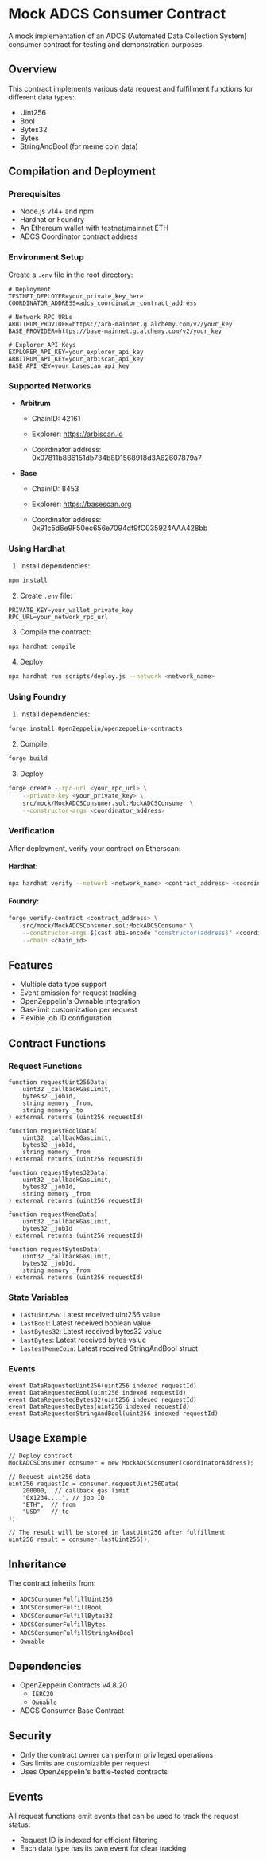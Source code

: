# Mock ADCS Consumer Contract

A mock implementation of an ADCS (Automated Data Collection System) consumer contract for testing and demonstration purposes.

## Overview

This contract implements various data request and fulfillment functions for different data types:

- Uint256
- Bool
- Bytes32
- Bytes
- StringAndBool (for meme coin data)

## Compilation and Deployment

### Prerequisites

- Node.js v14+ and npm
- Hardhat or Foundry
- An Ethereum wallet with testnet/mainnet ETH
- ADCS Coordinator contract address

### Environment Setup

Create a `.env` file in the root directory:

```env
# Deployment
TESTNET_DEPLOYER=your_private_key_here
COORDINATOR_ADDRESS=adcs_coordinator_contract_address

# Network RPC URLs
ARBITRUM_PROVIDER=https://arb-mainnet.g.alchemy.com/v2/your_key
BASE_PROVIDER=https://base-mainnet.g.alchemy.com/v2/your_key

# Explorer API Keys
EXPLORER_API_KEY=your_explorer_api_key
ARBITRUM_API_KEY=your_arbiscan_api_key
BASE_API_KEY=your_basescan_api_key
```

### Supported Networks

- **Arbitrum**

  - ChainID: 42161
  - Explorer: https://arbiscan.io

  - Coordinator address: 0x07811b8B6151db734b8D1568918d3A62607879a7
- **Base**
  - ChainID: 8453
  - Explorer: https://basescan.org

  - Coordinator address: 0x91c5d6e9F50ec656e7094df9fC035924AAA428bb

### Using Hardhat

1. Install dependencies:

```bash
npm install
```

2. Create `.env` file:

```env
PRIVATE_KEY=your_wallet_private_key
RPC_URL=your_network_rpc_url
```

3. Compile the contract:

```bash
npx hardhat compile
```

4. Deploy:

```bash
npx hardhat run scripts/deploy.js --network <network_name>
```

### Using Foundry

1. Install dependencies:

```bash
forge install OpenZeppelin/openzeppelin-contracts
```

2. Compile:

```bash
forge build
```

3. Deploy:

```bash
forge create --rpc-url <your_rpc_url> \
    --private-key <your_private_key> \
    src/mock/MockADCSConsumer.sol:MockADCSConsumer \
    --constructor-args <coordinator_address>
```

### Verification

After deployment, verify your contract on Etherscan:

#### Hardhat:

```bash
npx hardhat verify --network <network_name> <contract_address> <coordinator_address>
```

#### Foundry:

```bash
forge verify-contract <contract_address> \
    src/mock/MockADCSConsumer.sol:MockADCSConsumer \
    --constructor-args $(cast abi-encode "constructor(address)" <coordinator_address>) \
    --chain <chain_id>
```

## Features

- Multiple data type support
- Event emission for request tracking
- OpenZeppelin's Ownable integration
- Gas-limit customization per request
- Flexible job ID configuration

## Contract Functions

### Request Functions

```solidity
function requestUint256Data(
    uint32 _callbackGasLimit,
    bytes32 _jobId,
    string memory _from,
    string memory _to
) external returns (uint256 requestId)

function requestBoolData(
    uint32 _callbackGasLimit,
    bytes32 _jobId,
    string memory _from
) external returns (uint256 requestId)

function requestBytes32Data(
    uint32 _callbackGasLimit,
    bytes32 _jobId,
    string memory _from
) external returns (uint256 requestId)

function requestMemeData(
    uint32 _callbackGasLimit,
    bytes32 _jobId
) external returns (uint256 requestId)

function requestBytesData(
    uint32 _callbackGasLimit,
    bytes32 _jobId,
    string memory _from
) external returns (uint256 requestId)
```

### State Variables

- `lastUint256`: Latest received uint256 value
- `lastBool`: Latest received boolean value
- `lastBytes32`: Latest received bytes32 value
- `lastBytes`: Latest received bytes value
- `lastestMemeCoin`: Latest received StringAndBool struct

### Events

```solidity
event DataRequestedUint256(uint256 indexed requestId)
event DataRequestedBool(uint256 indexed requestId)
event DataRequestedBytes32(uint256 indexed requestId)
event DataRequestedBytes(uint256 indexed requestId)
event DataRequestedStringAndBool(uint256 indexed requestId)
```

## Usage Example

```solidity
// Deploy contract
MockADCSConsumer consumer = new MockADCSConsumer(coordinatorAddress);

// Request uint256 data
uint256 requestId = consumer.requestUint256Data(
    200000,  // callback gas limit
    "0x1234....", // job ID
    "ETH",  // from
    "USD"   // to
);

// The result will be stored in lastUint256 after fulfillment
uint256 result = consumer.lastUint256();
```

## Inheritance

The contract inherits from:

- `ADCSConsumerFulfillUint256`
- `ADCSConsumerFulfillBool`
- `ADCSConsumerFulfillBytes32`
- `ADCSConsumerFulfillBytes`
- `ADCSConsumerFulfillStringAndBool`
- `Ownable`

## Dependencies

- OpenZeppelin Contracts v4.8.20
  - `IERC20`
  - `Ownable`
- ADCS Consumer Base Contract

## Security

- Only the contract owner can perform privileged operations
- Gas limits are customizable per request
- Uses OpenZeppelin's battle-tested contracts

## Events

All request functions emit events that can be used to track the request status:

- Request ID is indexed for efficient filtering
- Each data type has its own event for clear tracking
